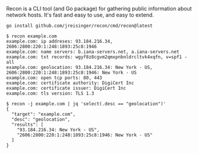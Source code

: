 Recon is a CLI tool (and Go package) for gathering public information about network hosts. It's fast and easy to use, and easy to extend.

```
go install github.com/jreisinger/recon/cmd/recon@latest
```

```
$ recon example.com
example.com: ip addreses: 93.184.216.34, 2606:2800:220:1:248:1893:25c8:1946
example.com: name servers: b.iana-servers.net, a.iana-servers.net
example.com: txt records: wgyf8z8cgvm2qmxpnbnldrcltvk4xqfn, v=spf1 -all
example.com: geolocation: 93.184.216.34: New York - US, 2606:2800:220:1:248:1893:25c8:1946: New York - US
example.com: open tcp ports: 80, 443
example.com: certificate authority: DigiCert Inc
example.com: certificate issuer: DigiCert Inc
example.com: tls version: TLS 1.3

$ recon -j example.com | jq 'select(.desc == "geolocation")'
{
  "target": "example.com",
  "desc": "geolocation",
  "results": [
    "93.184.216.34: New York - US",
    "2606:2800:220:1:248:1893:25c8:1946: New York - US"
  ]
}
```

